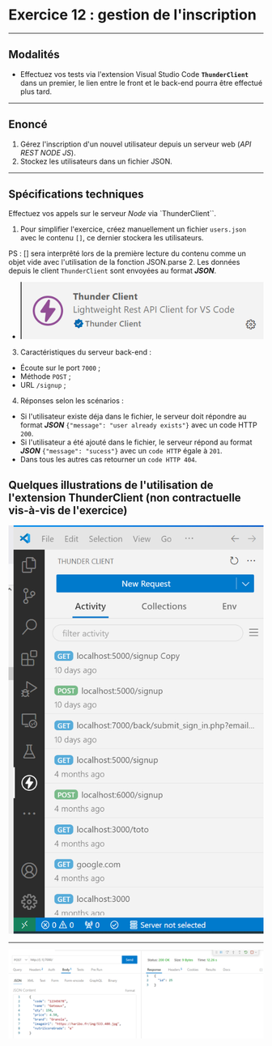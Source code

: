 
# Exercice 12 : gestion de l'inscription

---

## Modalités

- Effectuez vos tests via l'extension Visual Studio Code **`ThunderClient`** dans un premier, le lien entre le front et le back-end pourra être effectué plus tard.

---

## Enoncé

1. Gérez l'inscription d'un nouvel utilisateur depuis un serveur web (*API REST NODE JS*).
2. Stockez les utilisateurs dans un fichier JSON.

---

## Spécifications techniques

Effectuez vos appels sur le serveur *Node* via `ThunderClient``.
1. Pour simplifier l'exercice, créez manuellement un fichier `users.json` avec le contenu `[]`, ce dernier stockera les utilisateurs.

PS : [] sera interprêté lors de la première lecture du contenu comme un objet vide avec l'utilisation de la fonction JSON.parse
2. Les données depuis le client `ThunderClient` sont envoyées au format ***JSON***.
- ![tc](../ressources/img/thunder.png)
3. Caractéristiques du serveur back-end :
- Écoute sur le port `7000` ;
- Méthode `POST` ;
- URL `/signup` ;
4. Réponses selon les scénarios :
- Si l'utilisateur existe déja dans le fichier, le serveur doit répondre au format ***JSON***  `{"message": "user already exists"}` avec un code HTTP `200`.
- Si l'utilisateur a été ajouté dans le fichier, le serveur répond au format ***JSON*** `{"message": "sucess"}` avec un `code HTTP` égale à `201`.
- Dans tous les autres cas retourner un `code HTTP 404`.

## Quelques illustrations de l'utilisation de l'extension ThunderClient (non contractuelle vis-à-vis de l'exercice)

![1](../ressources/img/thunder2.png)

---

![3](../ressources/img/thunder_insert.png)
